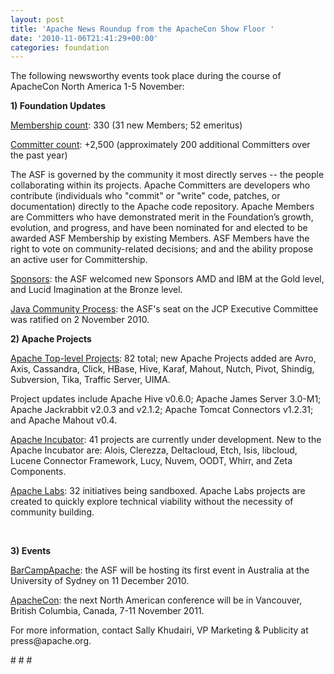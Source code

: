 ```yaml
---
layout: post
title: 'Apache News Roundup from the ApacheCon Show Floor '
date: '2010-11-06T21:41:29+00:00'
categories: foundation
---
```

<p style="margin-bottom: 0in; ">The following newsworthy events took
place during the course of ApacheCon North America 1-5 November:</p> 
  <p> </p>
  <p><b>1) Foundation Updates</b></p>
  <p><u>Membership count</u>: 330 (31 new Members; 52
emeritus)</p> 
  <p style="margin-bottom: 0in; "><u>Committer count</u>: +2,500 (approximately
200 additional Committers over the past year) </p> 
  <p>The ASF is governed by the community it most directly serves -- the people collaborating within its projects. Apache Committers are developers who contribute (individuals who &quot;commit&quot; or &quot;write&quot; code, patches, or documentation) directly to the Apache code repository. Apache Members are Committers who have demonstrated merit in the Foundation’s growth, evolution, and progress, and have been nominated for and elected to be awarded ASF Membership by existing Members. ASF Members have the right to vote on community-related decisions; and and the ability propose an active user for Committership.&nbsp;</p>
  <p style="margin-bottom: 0in; "><u>Sponsors</u>: the ASF welcomed new Sponsors
AMD and IBM at the Gold level, and Lucid Imagination at the Bronze
level.</p> 
  <p style="margin-bottom: 0in; "><u>Java Community Process</u>: the ASF's seat
on the JCP Executive Committee was ratified on 2 November 2010.</p> 
  <p> </p>
  <p style="margin-bottom: 0in; "><b>2) Apache Projects</b> </p> 
  <p style="margin-bottom: 0in; "><u>Apache Top-level Projects</u>: 82
total; new Apache Projects added are Avro, Axis, Cassandra, Click,
HBase, Hive, Karaf, Mahout, Nutch, Pivot, Shindig, Subversion, Tika,
Traffic Server, UIMA. 
</p> 
  <p style="margin-bottom: 0in; ">Project updates include Apache Hive
v0.6.0; Apache James Server 3.0-M1; Apache Jackrabbit v2.0.3 and
v2.1.2; Apache Tomcat Connectors v1.2.31; and Apache Mahout v0.4.</p> 
  <p style="margin-bottom: 0in; "><u>Apache Incubator</u>: 41 projects
are currently under development. New to the Apache Incubator are:
Alois, Clerezza, Deltacloud, Etch, Isis, libcloud, Lucene Connector
Framework, Lucy, Nuvem, OODT, Whirr, and Zeta Components.&nbsp;</p>
  <p style="margin-bottom: 0in; "><u>Apache Labs</u>: 32 initiatives being
sandboxed. Apache Labs projects are created to quickly explore
technical viability without the necessity of community building.</p> 
  <p style="margin-bottom: 0in; "><br /> </p> 
  <p style="margin-bottom: 0in; "><b>3) Events</b></p> 
  <p style="margin-bottom: 0in; "><u>BarCampApache</u>: the ASF will be hosting
its first event in Australia at the University of Sydney on 11
December 2010. 
</p> 
  <p style="margin-bottom: 0in; "><u>ApacheCon</u>: the next North American
conference will be in Vancouver, British Columbia, Canada, 7-11
November 2011.</p>
  <p> </p>
  <p>For more information, contact Sally Khudairi, VP Marketing &amp; Publicity at press@apache.org.</p>
  <p> </p>
  <p># # #&nbsp;</p>
